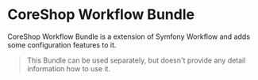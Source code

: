 # CoreShop Workflow Bundle

CoreShop Workflow Bundle is a extension of Symfony Workflow and adds some configuration features to it.

> This Bundle can be used separately, but doesn't provide any detail information how to use it.